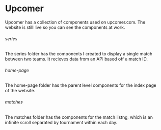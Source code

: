 # Upcomer
Upcomer has a collection of components used on upcomer.com. The website is still live so you can see the components at work.


###### series
The series folder has the components I created to display a single match between two teams. It recieves data from an API based off a match ID.
###### home-page
The home-page folder has the parent level components for the index page of the website.
###### matches
The matches folder has the components for the match listng, which is an infinite scroll separated by tournament within each day.

